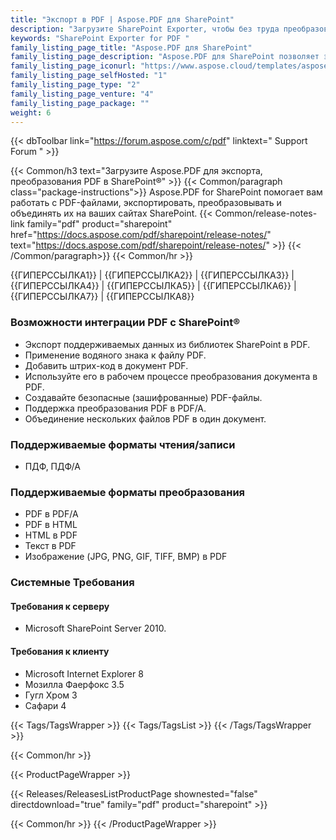 ```yaml
---
title: "Экспорт в PDF | Aspose.PDF для SharePoint"
description: "Загрузите SharePoint Exporter, чтобы без труда преобразовывать списки, элементы списков и вики-страницы SharePoint в формат PDF."
keywords: "SharePoint Exporter for PDF "
family_listing_page_title: "Aspose.PDF для SharePoint"
family_listing_page_description: "Aspose.PDF для SharePoint позволяет экспортировать списки, отдельные элементы списка и вики-страницы в файл формата PDF. Aspose.PDF для SharePoint предназначен для использования с Microsoft SharePoint Foundation и Microsoft SharePoint Server."
family_listing_page_iconurl: "https://www.aspose.cloud/templates/aspose/App_Themes/V3/images/pdf/272x272/aspose_pdf-for-sharepoint-min.png"
family_listing_page_selfHosted: "1"
family_listing_page_type: "2"
family_listing_page_venture: "4"
family_listing_page_package: ""
weight: 6
---
```


{{< dbToolbar link="https://forum.aspose.com/c/pdf" linktext=" Support Forum " >}}

{{< Common/h3 text="Загрузите Aspose.PDF для экспорта, преобразования PDF в SharePoint®"  >}}
{{< Common/paragraph class="package-instructions">}}
Aspose.PDF for SharePoint помогает вам работать с PDF-файлами, экспортировать, преобразовывать и объединять их на ваших сайтах SharePoint.
{{< Common/release-notes-link family="pdf" product="sharepoint" href="https://docs.aspose.com/pdf/sharepoint/release-notes/" text="https://docs.aspose.com/pdf/sharepoint/release-notes/"  >}}
{{< /Common/paragraph>}}
{{< Common/hr >}}

{{ГИПЕРССЫЛКА1}} | {{ГИПЕРССЫЛКА2}} | {{ГИПЕРССЫЛКА3}} | {{ГИПЕРССЫЛКА4}} | {{ГИПЕРССЫЛКА5}} | {{ГИПЕРССЫЛКА6}} | {{ГИПЕРССЫЛКА7}} | {{ГИПЕРССЫЛКА8}}

### Возможности интеграции PDF с SharePoint®

- Экспорт поддерживаемых данных из библиотек SharePoint в PDF.
- Применение водяного знака к файлу PDF.
- Добавить штрих-код в документ PDF.
- Используйте его в рабочем процессе преобразования документа в PDF.
- Создавайте безопасные (зашифрованные) PDF-файлы.
- Поддержка преобразования PDF в PDF/A.
- Объединение нескольких файлов PDF в один документ.

### Поддерживаемые форматы чтения/записи

- ПДФ, ПДФ/А

### Поддерживаемые форматы преобразования

- PDF в PDF/A
- PDF в HTML
- HTML в PDF
- Текст в PDF
- Изображение (JPG, PNG, GIF, TIFF, BMP) в PDF

### Системные Требования

#### Требования к серверу

- Microsoft SharePoint Server 2010.

#### Требования к клиенту

- Microsoft Internet Explorer 8
- Мозилла Фаерфокс 3.5
- Гугл Хром 3
- Сафари 4

{{< Tags/TagsWrapper >}}
{{< Tags/TagsList >}}
{{< /Tags/TagsWrapper >}}

{{< Common/hr >}}

{{< ProductPageWrapper >}}

<!-- ReleasesListProductPage-->

{{< Releases/ReleasesListProductPage shownested="false"  directdownload="true" family="pdf" product="sharepoint" >}}

<!-- /ReleasesListProductPage-->

{{< Common/hr >}}
{{< /ProductPageWrapper >}}

